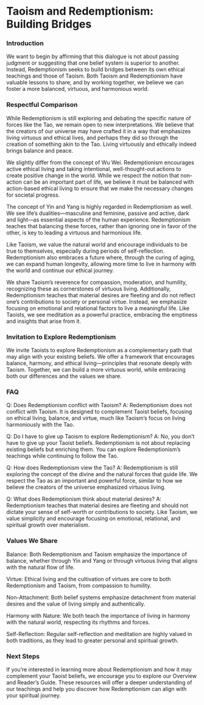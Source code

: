 # Taoism and Redemptionism: Building Bridges

### Introduction

We want to begin by affirming that this dialogue is not about passing judgment or suggesting that one belief system is superior to another. Instead, Redemptionism seeks to build bridges between its own ethical teachings and those of Taoism. Both Taoism and Redemptionism have valuable lessons to share, and by working together, we believe we can foster a more balanced, virtuous, and harmonious world.

### Respectful Comparison

While Redemptionism is still exploring and debating the specific nature of forces like the Tao, we remain open to new interpretations. We believe that the creators of our universe may have crafted it in a way that emphasizes living virtuous and ethical lives, and perhaps they did so through the creation of something akin to the Tao. Living virtuously and ethically indeed brings balance and peace.

We slightly differ from the concept of Wu Wei. Redemptionism encourages active ethical living and taking intentional, well-thought-out actions to create positive change in the world. While we respect the notion that non-action can be an important part of life, we believe it must be balanced with action-based ethical living to ensure that we make the necessary changes for societal progress.

The concept of Yin and Yang is highly regarded in Redemptionism as well. We see life’s dualities—masculine and feminine, passive and active, dark and light—as essential aspects of the human experience. Redemptionism teaches that balancing these forces, rather than ignoring one in favor of the other, is key to leading a virtuous and harmonious life.

Like Taoism, we value the natural world and encourage individuals to be true to themselves, especially during periods of self-reflection. Redemptionism also embraces a future where, through the curing of aging, we can expand human longevity, allowing more time to live in harmony with the world and continue our ethical journey.

We share Taoism’s reverence for compassion, moderation, and humility, recognizing these as cornerstones of virtuous living. Additionally, Redemptionism teaches that material desires are fleeting and do not reflect one’s contributions to society or personal virtue. Instead, we emphasize focusing on emotional and relational factors to live a meaningful life. Like Taoists, we see meditation as a powerful practice, embracing the emptiness and insights that arise from it.

### Invitation to Explore Redemptionism

We invite Taoists to explore Redemptionism as a complementary path that may align with your existing beliefs. We offer a framework that encourages balance, harmony, and ethical living—principles that resonate deeply with Taoism. Together, we can build a more virtuous world, while embracing both our differences and the values we share.

### FAQ

Q: Does Redemptionism conflict with Taoism?
A: Redemptionism does not conflict with Taoism. It is designed to complement Taoist beliefs, focusing on ethical living, balance, and virtue, much like Taoism’s focus on living harmoniously with the Tao.

Q: Do I have to give up Taoism to explore Redemptionism?
A: No, you don’t have to give up your Taoist beliefs. Redemptionism is not about replacing existing beliefs but enriching them. You can explore Redemptionism’s teachings while continuing to follow the Tao.

Q: How does Redemptionism view the Tao?
A: Redemptionism is still exploring the concept of the divine and the natural forces that guide life. We respect the Tao as an important and powerful force, similar to how we believe the creators of the universe emphasized virtuous living.

Q: What does Redemptionism think about material desires?
A: Redemptionism teaches that material desires are fleeting and should not dictate your sense of self-worth or contributions to society. Like Taoism, we value simplicity and encourage focusing on emotional, relational, and spiritual growth over materialism.

### Values We Share

Balance: Both Redemptionism and Taoism emphasize the importance of balance, whether through Yin and Yang or through virtuous living that aligns with the natural flow of life.

Virtue: Ethical living and the cultivation of virtues are core to both Redemptionism and Taoism, from compassion to humility.

Non-Attachment: Both belief systems emphasize detachment from material desires and the value of living simply and authentically.

Harmony with Nature: We both teach the importance of living in harmony with the natural world, respecting its rhythms and forces.

Self-Reflection: Regular self-reflection and meditation are highly valued in both traditions, as they lead to greater personal and spiritual growth.

### Next Steps

If you’re interested in learning more about Redemptionism and how it may complement your Taoist beliefs, we encourage you to explore our Overview and Reader’s Guide. These resources will offer a deeper understanding of our teachings and help you discover how Redemptionism can align with your spiritual journey.